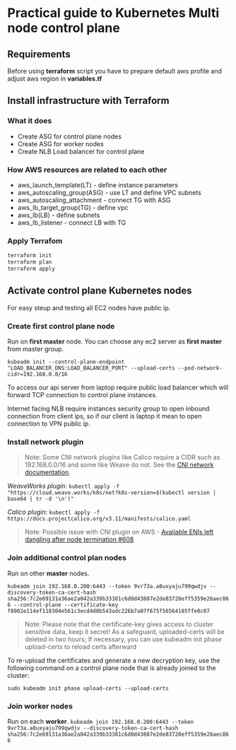 # Practical guide to Kubernetes Multi node control plane

## Requirements
Before using **terraform** script you have to prepare default aws profile and adjust aws region in **variables.tf**

## Install infrastructure with Terraform

### What it does
* Create ASG for control plane nodes
* Create ASG for worker nodes
* Create NLB Load balancer for control plane

### How AWS resources are related to each other
* aws_launch_template(LT) - define instance parameters
* aws_autoscaling_group(ASG) - use LT and define VPC subnets
* aws_autoscaling_attachment - connect TG with ASG
* aws_lb_target_group(TG) - define vpc
* aws_lb(LB) - define subnets
* aws_lb_listener - connect LB with TG


### Apply Terrafom
```bash
terraform init
terraform plan
terraform apply
```

## Activate control plane Kubernetes nodes
For easy steup and testing all EC2 nodes have public ip.

### Create first control plane node
Run on **first master** node. You can choose any ec2 server as **first master** from master group.

```kubeadm init --control-plane-endpoint "LOAD_BALANCER_DNS:LOAD_BALANCER_PORT" --upload-certs --pod-network-cidr=192.168.0.0/16```

To access our api server from laptop require public load balancer which will forward TCP connection to control plane instances.

Internet facing NLB require instances security group to open inbound connection from client ips, so if our client is laptop it mean to open connection to VPN public ip.

### Install network plugin

>Note: Some CNI network plugins like Calico require a CIDR such as 192.168.0.0/16 and some like Weave do not. See the [CNI network documentation](https://kubernetes.io/docs/setup/production-environment/tools/kubeadm/create-cluster-kubeadm/#pod-network).

*WeaveWorks plugin:*
```kubectl apply -f "https://cloud.weave.works/k8s/net?k8s-version=$(kubectl version | base64 | tr -d '\n')"```

*Calico plugin:*
```kubectl apply -f https://docs.projectcalico.org/v3.11/manifests/calico.yaml```

>Note: Possible issue with CNI plugin on AWS - [ Available ENIs left dangling after node termination #608 ](https://github.com/aws/amazon-vpc-cni-k8s/issues/608) 

### Join additional control plan nodes
Run on other **master** nodes.

```kubeadm join 192.168.0.200:6443 --token 9vr73a.a8uxyaju799qwdjv --discovery-token-ca-cert-hash sha256:7c2e69131a36ae2a042a339b33381c6d0d43887e2de83720eff5359e26aec866 --control-plane --certificate-key f8902e114ef118304e561c3ecd4d0b543adc226b7a07f675f56564185ffe0c07```


>Note: Please note that the certificate-key gives access to cluster sensitive data, keep it secret!
>As a safeguard, uploaded-certs will be deleted in two hours; If necessary, you can use kubeadm init phase upload-certs to reload certs afterward

To re-upload the certificates and generate a new decryption key, use the following command on a control plane node that is already joined to the cluster:

```sudo kubeadm init phase upload-certs --upload-certs```

### Join worker nodes
Run on each **worker**.
```kubeadm join 192.168.0.200:6443 --token 9vr73a.a8uxyaju799qwdjv --discovery-token-ca-cert-hash sha256:7c2e69131a36ae2a042a339b33381c6d0d43887e2de83720eff5359e26aec866```
